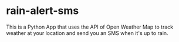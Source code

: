 # rain-alert-sms
This is a Python App that uses the API of Open Weather Map to track weather at your location and send you an SMS when it's up to rain.
